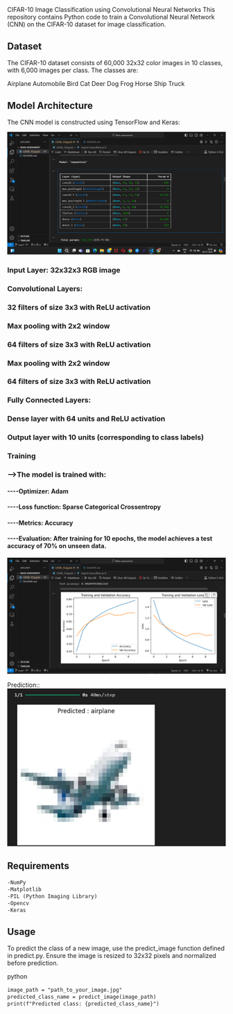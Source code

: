 ## 

CIFAR-10 Image Classification using Convolutional Neural Networks
This repository contains Python code to train a Convolutional Neural Network (CNN) on the CIFAR-10 dataset for image classification.

## Dataset
The CIFAR-10 dataset consists of 60,000 32x32 color images in 10 classes, with 6,000 images per class. The classes are:

Airplane
Automobile
Bird
Cat
Deer
Dog
Frog
Horse
Ship
Truck


## Model Architecture
The CNN model is constructed using TensorFlow and Keras:

![Alt text](https://github.com/dipanshurajput18/CIFAR_10/blob/main/Outputs/1.png)


### Input Layer: 32x32x3 RGB image
### Convolutional Layers:
### 32 filters of size 3x3 with ReLU activation
### Max pooling with 2x2 window
### 64 filters of size 3x3 with ReLU activation
### Max pooling with 2x2 window
### 64 filters of size 3x3 with ReLU activation
### Fully Connected Layers:
### Dense layer with 64 units and ReLU activation
### Output layer with 10 units (corresponding to class labels)
### Training
### -->The model is trained with:

#### ----Optimizer: Adam
#### ----Loss function: Sparse Categorical Crossentropy
#### ----Metrics: Accuracy
#### ----Evaluation: After training for 10 epochs, the model achieves a test accuracy of 70% on unseen data.
![Alt text](https://github.com/dipanshurajput18/CIFAR_10/blob/main/Outputs/2.png)


Prediction::
![Alt text](https://github.com/dipanshurajput18/CIFAR_10/blob/main/Outputs/3.png)

## Requirements
```TensorFlow
-NumPy
-Matplotlib
-PIL (Python Imaging Library)
-Opencv
-Keras
```
## Usage
To predict the class of a new image, use the predict_image function defined in predict.py. Ensure the image is resized to 32x32 pixels and normalized before prediction.

python
```
image_path = "path_to_your_image.jpg"
predicted_class_name = predict_image(image_path)
print(f"Predicted class: {predicted_class_name}")
```